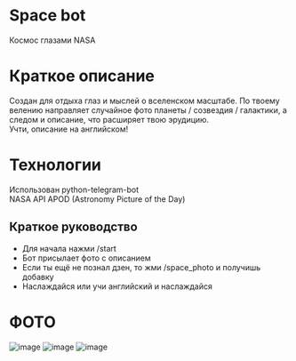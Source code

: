 # Space bot
Космос глазами NASA
# Краткое описание
Создан для отдыха глаз и мыслей о вселенском масштабе.
По твоему велению направляет случайное фото планеты / созвездия / галактики,
а следом и описание, что расширяет твою эрудицию.<br>
Учти, описание на английском!
# Технологии
Использован python-telegram-bot<br>
NASA API APOD (Astronomy Picture of the Day)
## Краткое руководство
 - Для начала нажми /start
 - Бот присылает фото с описанием
 - Если ты ещё не познал дзен, то жми /space_photo и получишь добавку
 - Наслаждайся или учи английский и наслаждайся
# ФОТО
![image](https://user-images.githubusercontent.com/69135749/190847117-a3368bb0-4cf5-4c65-ad97-d3eb7059d93c.png)
![image](https://user-images.githubusercontent.com/69135749/190847023-131db4af-6d21-4b6e-84b5-f4e8e4fb0ab0.png)
![image](https://user-images.githubusercontent.com/69135749/190847033-6d3572b4-13b8-4708-8b26-34357263f6d2.png)

